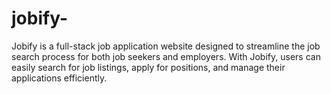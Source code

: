 # jobify-
Jobify is a full-stack job application website designed to streamline the job search process for both job seekers and employers. With Jobify, users can easily search for job listings, apply for positions, and manage their applications efficiently.

